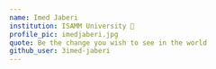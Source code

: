 ```yaml
---
name: Imed Jaberi 
institution: ISAMM University 🚩 
profile_pic: imedjaberi.jpg
quote: Be the change you wish to see in the world
github_user: 3imed-jaberi
---
```

